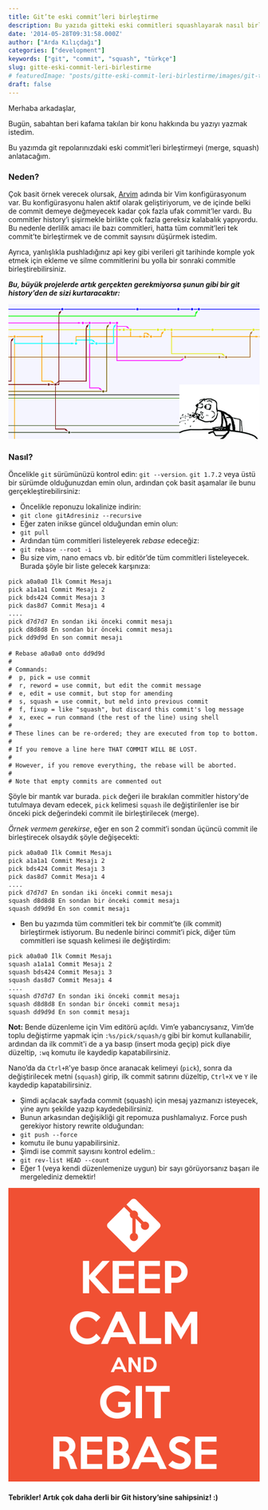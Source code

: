 ```yaml
---
title: Git’te eski commit’leri birleştirme
description: Bu yazıda gitteki eski commitleri squashlayarak nasıl birleştireceğiniz hakkında temel bilgileri bulabilirsiniz 
date: '2014-05-28T09:31:58.000Z'
author: ["Arda Kılıçdağı"]
categories: ["development"]
keywords: ["git", "commit", "squash", "türkçe"]
slug: gitte-eski-commit-leri-birlestirme
# featuredImage: "posts/gitte-eski-commit-leri-birlestirme/images/git-tree.png"
draft: false
---
```


Merhaba arkadaşlar,

Bugün, sabahtan beri kafama takılan bir konu hakkında bu yazıyı yazmak istedim.

Bu yazımda git repolarınızdaki eski commit’leri birleştirmeyi (merge, squash) anlatacağım.

### Neden?

Çok basit örnek verecek olursak, [Arvim](https://github.com/Ardakilic/arvim) adında bir Vim konfigürasyonum var. Bu konfigürasyonu halen aktif olarak geliştiriyorum, ve de içinde belki de commit demeye değmeyecek kadar çok fazla ufak commit’ler vardı. Bu commitler history’i şişirmekle birlikte çok fazla gereksiz kalabalık yapıyordu. Bu nedenle derlilik amacı ile bazı commitleri, hatta tüm commit’leri tek commit’te birleştirmek ve de commit sayısını düşürmek istedim.

Ayrıca, yanlışlıkla pushladığınız api key gibi verileri git tarihinde komple yok etmek için ekleme ve silme commitlerini bu yolla bir sonraki commitle birleştirebilirsiniz.

**_Bu, büyük projelerde artık gerçekten gerekmiyorsa şunun gibi bir git history’den de sizi kurtaracaktır:_**

![](./images/git-tree.png)

### Nasıl?

Öncelikle `git` sürümünüzü kontrol edin: `git --version`. `git 1.7.2` veya üstü bir sürümde olduğunuzdan emin olun, ardından çok basit aşamalar ile bunu gerçekleştirebilirsiniz:

* Öncelikle reponuzu lokalinize indirin:
* `git clone gitAdresiniz --recursive`
* Eğer zaten inikse güncel olduğundan emin olun:
* `git pull`
* Ardından tüm commitleri listeleyerek _rebase_ edeceğiz:
* `git rebase --root -i`
* Bu size vim, nano emacs vb. bir editör’de tüm commitleri listeleyecek. Burada şöyle bir liste gelecek karşınıza:

```
pick a0a0a0 İlk Commit Mesajı  
pick a1a1a1 Commit Mesajı 2  
pick bds424 Commit Mesajı 3  
pick das8d7 Commit Mesajı 4  
....
pick d7d7d7 En sondan iki önceki commit mesajı  
pick d8d8d8 En sondan bir önceki commit mesajı  
pick dd9d9d En son commit mesajı

# Rebase a0a0a0 onto dd9d9d
#
# Commands:
#  p, pick = use commit
#  r, reword = use commit, but edit the commit message
#  e, edit = use commit, but stop for amending
#  s, squash = use commit, but meld into previous commit
#  f, fixup = like "squash", but discard this commit's log message
#  x, exec = run command (the rest of the line) using shell
#
# These lines can be re-ordered; they are executed from top to bottom.
#
# If you remove a line here THAT COMMIT WILL BE LOST.
#
# However, if you remove everything, the rebase will be aborted.
#
# Note that empty commits are commented out
```

Şöyle bir mantık var burada. `pick` değeri ile bırakılan commitler history'de tutulmaya devam edecek, `pick` kelimesi `squash` ile değiştirilenler ise bir önceki pick değerindeki commit ile birleştirilecek (merge).

_Örnek vermem gerekirse_, eğer en son 2 commit’i sondan üçüncü commit ile birleştirecek olsaydık şöyle değişecekti:

```
pick a0a0a0 İlk Commit Mesajı  
pick a1a1a1 Commit Mesajı 2  
pick bds424 Commit Mesajı 3  
pick das8d7 Commit Mesajı 4  
....
pick d7d7d7 En sondan iki önceki commit mesajı  
squash d8d8d8 En sondan bir önceki commit mesajı  
squash dd9d9d En son commit mesajı
```

* Ben bu yazımda tüm commitleri tek bir commit’te (ilk commit) birleştirmek istiyorum. Bu nedenle birinci commit’i pick, diğer tüm commitleri ise squash kelimesi ile değiştirdim:

```
pick a0a0a0 İlk Commit Mesajı  
squash a1a1a1 Commit Mesajı 2  
squash bds424 Commit Mesajı 3  
squash das8d7 Commit Mesajı 4  
....
squash d7d7d7 En sondan iki önceki commit mesajı  
squash d8d8d8 En sondan bir önceki commit mesajı  
squash dd9d9d En son commit mesajı
```

**Not:** Bende düzenleme için Vim editörü açıldı. Vim’e yabancıysanız, Vim’de toplu değiştirme yapmak için `:%s/pick/squash/g` gibi bir komut kullanabilir, ardından da ilk commit'i de a ya basıp (insert moda geçip) pick diye düzeltip, `:wq` komutu ile kaydedip kapatabilirsiniz.

Nano’da da `Ctrl+R`'ye basıp önce aranacak kelimeyi (`pick`), sonra da değiştirilecek metni (`squash`) girip, ilk commit satırını düzeltip, `Ctrl+X` ve `Y` ile kaydedip kapatabilirsiniz.

* Şimdi açılacak sayfada commit (squash) için mesaj yazmanızı isteyecek, yine aynı şekilde yazıp kaydedebilirsiniz.
* Bunun arkasından değişikliği git repomuza pushlamalıyız. Force push gerekiyor history rewrite olduğundan:
* `git push --force`
* komutu ile bunu yapabilirsiniz.
* Şimdi ise commit sayısını kontrol edelim.:
* `git rev-list HEAD --count`
* Eğer 1 (veya kendi düzenlemenize uygun) bir sayı görüyorsanız başarı ile mergelediniz demektir!

![](./images/git-rebase.png)

#### Tebrikler! Artık çok daha derli bir Git history’sine sahipsiniz! :)